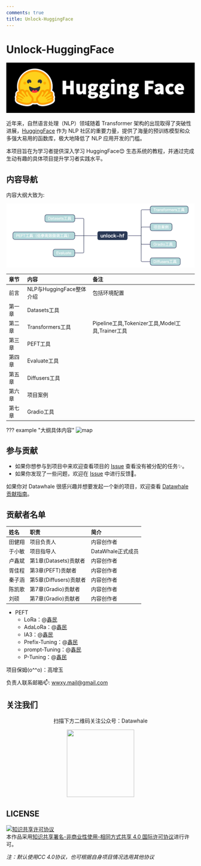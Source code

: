 ```yaml
---
comments: true
title: Unlock-HuggingFace
---
```


# Unlock-HuggingFace

![banner](./rep_index/images_brand_logos_hf-logo-with-white-title.png)

近年来，自然语言处理（NLP）领域随着 Transformer 架构的出现取得了突破性进展，[HuggingFace](https://huggingface.co) 作为 NLP 社区的重要力量，提供了海量的预训练模型和众多强大易用的函数库，极大地降低了 NLP 应用开发的门槛。

本项目旨在为学习者提供深入学习 HuggingFace😊 生态系统的教程，并通过完成生动有趣的具体项目提升学习者实践水平。

## 内容导航

内容大纲大致为:

![nav](./rep_index/nav.png)

| 章节   | 内容                     | 备注                                             |
| :----- | :----------------------- | :----------------------------------------------- |
| 前言   | NLP与HuggingFace整体介绍 | 包括环境配置                                     |
| 第一章 | Datasets工具             |                                                  |
| 第二章 | Transformers工具         | Pipeline工具,Tokenizer工具,Model工具,Trainer工具 |
| 第三章 | PEFT工具                 |                                                  |
| 第四章 | Evaluate工具             |                                                  |
| 第五章 | Diffusers工具            |                                                  |
| 第六章 | 项目案例                 |                                                  |
| 第七章 | Gradio工具               |                                                  |

??? example "大纲具体内容"
    ![map](./rep_index/map.png)

## 参与贡献

- 如果你想参与到项目中来欢迎查看项目的 [Issue](https://github.com/datawhalechina/unlock-hf/issues) 查看没有被分配的任务✨。
- 如果你发现了一些问题，欢迎在 [Issue](https://github.com/datawhalechina/unlock-hf/issues) 中进行反馈🐛。

如果你对 Datawhale 很感兴趣并想要发起一个新的项目，欢迎查看 [Datawhale 贡献指南](https://github.com/datawhalechina/DOPMC#为-datawhale-做出贡献)。

## 贡献者名单

| 姓名   | 职责                   | 简介              |
| :----- | :--------------------- | :---------------- |
| 田健翔 | 项目负责人             | 内容创作者        |
| 于小敏 | 项目指导人             | DataWhale正式成员 |
| 卢鑫斌 | 第1章(Datasets)贡献者  | 内容创作者        |
| 胥佳程 | 第3章(PEFT)贡献者      | 内容创作者        |
| 秦子涵 | 第5章(Diffusers)贡献者 | 内容创作者        |
| 陈凯歌 | 第7章(Gradio)贡献者    | 内容创作者        |
| 刘硕   | 第7章(Gradio)贡献者    | 内容创作者        |

- PEFT
    - LoRa：@[鑫民](https://github.com/fancyboi999)
    - AdaLoRa：@[鑫民](https://github.com/fancyboi999)
    - IA3：@[鑫民](https://github.com/fancyboi999)
    - Prefix-Tuning：@[鑫民](https://github.com/fancyboi999)
    - prompt-Tuning：@[鑫民](https://github.com/fancyboi999)
    - P-Tuning：@[鑫民](https://github.com/fancyboi999)

项目保姆(o^^o)：高增玉

负责人联系邮箱📫:
<wwxy.mail@gmail.com>

## 关注我们

<div align=center>
<p>扫描下方二维码关注公众号：Datawhale</p>
<img src="https://raw.githubusercontent.com/datawhalechina/pumpkin-book/master/res/qrcode.jpeg" width = "180" height = "180">
</div>

## LICENSE

<a rel="license" href="http://creativecommons.org/licenses/by-nc-sa/4.0/"><img alt="知识共享许可协议" style="border-width:0" src="https://img.shields.io/badge/license-CC%20BY--NC--SA%204.0-lightgrey" /></a><br />本作品采用<a rel="license" href="http://creativecommons.org/licenses/by-nc-sa/4.0/">知识共享署名-非商业性使用-相同方式共享 4.0 国际许可协议</a>进行许可。

*注：默认使用CC 4.0协议，也可根据自身项目情况选用其他协议*
